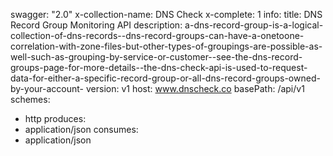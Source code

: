 swagger: "2.0"
x-collection-name: DNS Check
x-complete: 1
info:
  title: DNS Record Group Monitoring API
  description: a-dns-record-group-is-a-logical-collection-of-dns-records--dns-record-groups-can-have-a-onetoone-correlation-with-zone-files-but-other-types-of-groupings-are-possible-as-well-such-as-grouping-by-service-or-customer--see-the-dns-record-groups-page-for-more-details--the-dns-check-api-is-used-to-request-data-for-either-a-specific-record-group-or-all-dns-record-groups-owned-by-your-account-
  version: v1
host: www.dnscheck.co
basePath: /api/v1
schemes:
- http
produces:
- application/json
consumes:
- application/json
